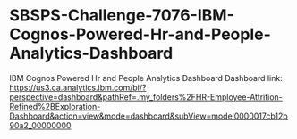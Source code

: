 # SBSPS-Challenge-7076-IBM-Cognos-Powered-Hr-and-People-Analytics-Dashboard
IBM Cognos Powered Hr and People Analytics Dashboard
Dashboard link: https://us3.ca.analytics.ibm.com/bi/?perspective=dashboard&pathRef=.my_folders%2FHR-Employee-Attrition-Refined%2BExploration-Dashboard&action=view&mode=dashboard&subView=model0000017cb12b90a2_00000000
